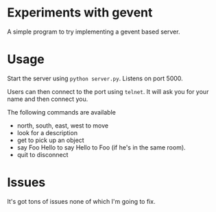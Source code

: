 # Experiments with gevent

A simple program to try implementing a gevent based server.


# Usage

Start the server using `python server.py`. Listens on port 5000.

Users can then connect to the port using `telnet`. It will ask you for your name and then connect you.

The following commands are available

  * north, south, east, west to move
  * look for a description
  * get to pick up an object
  * say Foo Hello to say Hello to Foo (if he's in the same room).
  * quit to disconnect

# Issues

It's got tons of issues none of which I'm going to fix.



